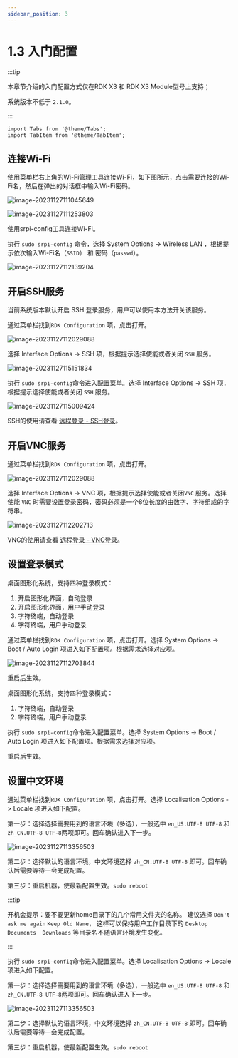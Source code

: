 ```yaml
---
sidebar_position: 3
---
```


# 1.3 入门配置

:::tip

本章节介绍的入门配置方式仅在RDK X3 和 RDK X3 Module型号上支持；

系统版本不低于 `2.1.0`。

:::

```mdx-code-block
import Tabs from '@theme/Tabs';
import TabItem from '@theme/TabItem';
```

## 连接Wi-Fi

<Tabs groupId="rdk-type">
<TabItem value="desktop" label="Desktop">

使用菜单栏右上角的Wi-Fi管理工具连接Wi-Fi，如下图所示，点击需要连接的Wi-Fi名，然后在弹出的对话框中输入Wi-Fi密码。


![image-20231127111045649](../../static/img/01_Quick_start/image/configuration_wizard/image-20231127111045649.png)


![image-20231127111253803](../../static/img/01_Quick_start/image/configuration_wizard/image-20231127111253803.png)

</TabItem>

<TabItem value="server" label="Server">

使用srpi-config工具连接Wi-Fi。

执行 `sudo srpi-config` 命令，选择 System Options -> Wireless LAN ，根据提示依次输入Wi-Fi名（`SSID`） 和 密码（`passwd`）。

![image-20231127112139204](../../static/img/01_Quick_start/image/configuration_wizard/image-20231127112139204.png)

</TabItem>
</Tabs>

## 开启SSH服务

当前系统版本默认开启 SSH 登录服务，用户可以使用本方法开关该服务。

<Tabs groupId="rdk-type">
<TabItem value="desktop" label="Desktop">

通过菜单栏找到`RDK Configuration` 项，点击打开。

![image-20231127112029088](../../static/img/01_Quick_start/image/configuration_wizard/image-20231127112029088.png)

选择 Interface Options -> SSH 项，根据提示选择使能或者关闭 `SSH` 服务。

![image-20231127115151834](../../static/img/01_Quick_start/image/configuration_wizard/image-20231127115151834.png)

</TabItem>

<TabItem value="server" label="Server">

执行 `sudo srpi-config`命令进入配置菜单。选择 Interface Options -> SSH 项，根据提示选择使能或者关闭 `SSH` 服务。

![image-20231127115009424](../../static/img/01_Quick_start/image/configuration_wizard/image-20231127115009424.png)

</TabItem>

</Tabs>

SSH的使用请查看 [远程登录 - SSH登录](../installation/remote_login#ssh)。

## 开启VNC服务

<Tabs groupId="rdk-type">
<TabItem value="desktop" label="Desktop">

通过菜单栏找到`RDK Configuration` 项，点击打开。

![image-20231127112029088](../../static/img/01_Quick_start/image/configuration_wizard/image-20231127112029088.png)

选择 Interface Options -> VNC 项，根据提示选择使能或者关闭`VNC` 服务。选择使能 `VNC` 时需要设置登录密码，密码必须是一个8位长度的由数字、字符组成的字符串。

![image-20231127112202713](../../static/img/01_Quick_start/image/configuration_wizard/image-20231127112202713.png)

</TabItem>
</Tabs>

VNC的使用请查看 [远程登录 - VNC登录](../installation/remote_login#vnc登录)。

## 设置登录模式

<Tabs groupId="rdk-type">
<TabItem value="desktop" label="Desktop">

桌面图形化系统，支持四种登录模式：

1. 开启图形化界面，自动登录
2. 开启图形化界面，用户手动登录
3. 字符终端，自动登录
4. 字符终端，用户手动登录

通过菜单栏找到`RDK Configuration` 项，点击打开。选择 System Options -> Boot / Auto Login 项进入如下配置项。根据需求选择对应项。

![image-20231127112703844](../../static/img/01_Quick_start/image/configuration_wizard/image-20231127112703844.png)

重启后生效。

</TabItem>

<TabItem value="server" label="Server">

桌面图形化系统，支持四种登录模式：

1. 字符终端，自动登录
2. 字符终端，用户手动登录

执行 `sudo srpi-config`命令进入配置菜单。选择 System Options -> Boot / Auto Login 项进入如下配置项。根据需求选择对应项。

重启后生效。

</TabItem>
</Tabs>

## 设置中文环境

<Tabs groupId="rdk-type">
<TabItem value="desktop" label="Desktop">

通过菜单栏找到`RDK Configuration` 项，点击打开。选择 Localisation Options -> Locale 项进入如下配置。

第一步：选择选择需要用到的语言环境（多选），一般选中 `en_US.UTF-8 UTF-8` 和 `zh_CN.UTF-8 UTF-8`两项即可。回车确认进入下一步。

![image-20231127113356503](../../static/img/01_Quick_start/image/configuration_wizard/image-20231127113356503.png)

第二步：选择默认的语言环境，中文环境选择 `zh_CN.UTF-8 UTF-8` 即可。回车确认后需要等待一会完成配置。

第三步：重启机器，使最新配置生效。`sudo reboot`

:::tip

开机会提示：要不要更新home目录下的几个常用文件夹的名称。
建议选择 `Don't ask me again` `Keep Old Name`， 这样可以保持用户工作目录下的 `Desktop  Documents  Downloads` 等目录名不随语言环境发生变化。

:::

</TabItem>

<TabItem value="server" label="Server">

执行 `sudo srpi-config`命令进入配置菜单。选择 Localisation Options -> Locale 项进入如下配置。

第一步：选择选择需要用到的语言环境（多选），一般选中 `en_US.UTF-8 UTF-8` 和 `zh_CN.UTF-8 UTF-8`两项即可。回车确认进入下一步。

![image-20231127113356503](../../static/img/01_Quick_start/image/configuration_wizard/image-20231127113356503.png)

第二步：选择默认的语言环境，中文环境选择 `zh_CN.UTF-8 UTF-8` 即可。回车确认后需要等待一会完成配置。

第三步：重启机器，使最新配置生效。`sudo reboot`

</TabItem>
</Tabs>
